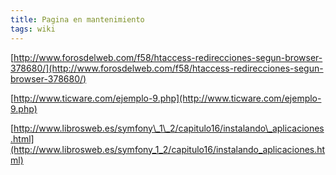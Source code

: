 ```yaml
---
title: Pagina en mantenimiento
tags: wiki
---
```


[http://www.forosdelweb.com/f58/htaccess-redirecciones-segun-browser-378680/](http://www.forosdelweb.com/f58/htaccess-redirecciones-segun-browser-378680/)

[http://www.ticware.com/ejemplo-9.php](http://www.ticware.com/ejemplo-9.php)

[http://www.librosweb.es/symfony\_1\_2/capitulo16/instalando\_aplicaciones.html](http://www.librosweb.es/symfony_1_2/capitulo16/instalando_aplicaciones.html)
